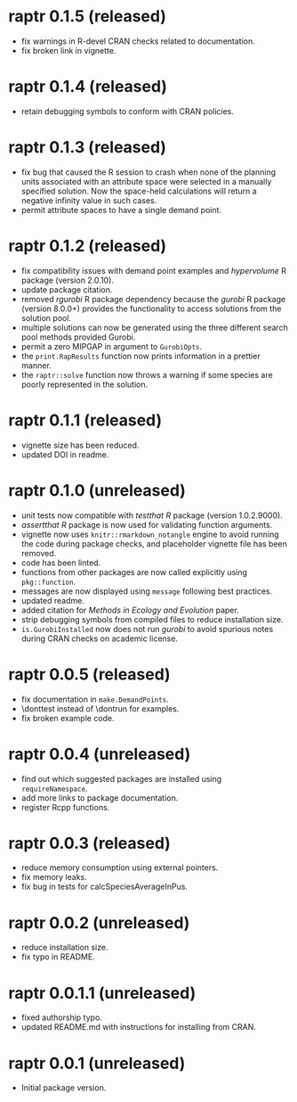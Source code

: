 # raptr 0.1.5 (released)

- fix warnings in R-devel CRAN checks related to documentation.
- fix broken link in vignette.

# raptr 0.1.4 (released)

- retain debugging symbols to conform with CRAN policies.

# raptr 0.1.3 (released)

- fix bug that caused the R session to crash when none of the planning
  units associated with an attribute space were selected in a manually
  specified solution. Now the space-held calculations will return
  a negative infinity value in such cases.
- permit attribute spaces to have a single demand point.

# raptr 0.1.2 (released)

- fix compatibility issues with demand point examples and _hypervolume_ R
  package (version 2.0.10).
- update package citation.
- removed _rgurobi_ R package dependency because the _gurobi_ R package
  (version 8.0.0+) provides the functionality to access solutions from the
  solution pool.
- multiple solutions can now be generated using the three different search pool
  methods provided Gurobi.
- permit a zero MIPGAP in argument to `GurobiOpts`.
- the `print.RapResults` function now prints information in a prettier manner.
- the `raptr::solve` function now throws a warning if some species are poorly
  represented in the solution.

# raptr 0.1.1 (released)

- vignette size has been reduced.
- updated DOI in readme.

# raptr 0.1.0 (unreleased)

- unit tests now compatible with _testthat R_ package (version 1.0.2.9000).
- _assertthat R_ package is now used for validating function arguments.
- vignette now uses `knitr::rmarkdown_notangle` engine to avoid running the
  code during package checks, and placeholder vignette file has been removed.
- code has been linted.
- functions from other packages are now called explicitly using `pkg::function`.
- messages are now displayed using `message` following best practices.
- updated readme.
- added citation for _Methods in Ecology and Evolution_ paper.
- strip debugging symbols from compiled files to reduce installation size.
- `is.GurobiInstalled` now does not run _gurobi_ to avoid spurious notes during
  CRAN checks on academic license.

# raptr 0.0.5 (released)

- fix documentation in `make.DemandPoints`.
- \donttest instead of \dontrun for examples.
- fix broken example code.

# raptr 0.0.4 (unreleased)

- find out which suggested packages are installed using `requireNamespace`.
- add more links to package documentation.
- register Rcpp functions.

# raptr 0.0.3 (released)

- reduce memory consumption using external pointers.
- fix memory leaks.
- fix bug in tests for calcSpeciesAverageInPus.

# raptr 0.0.2 (unreleased)

- reduce installation size.
- fix typo in README.

# raptr 0.0.1.1 (unreleased)

- fixed authorship typo.
- updated README.md with instructions for installing from CRAN.

# raptr 0.0.1 (unreleased)

- Initial package version.
